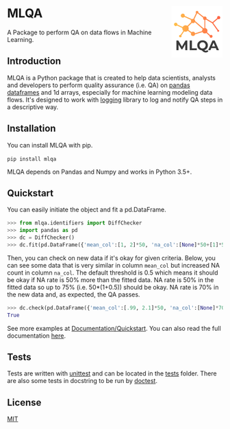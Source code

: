 # MLQA <img src="docs/_static/mlqa.png" align="right" width="120"/>

A Package to perform QA on data flows in Machine Learning.

## Introduction

MLQA is a Python package that is created to help data scientists, analysts and developers to perform quality assurance (i.e. QA) on [pandas dataframes](https://pandas.pydata.org/pandas-docs/stable/reference/api/pandas.DataFrame.html) and 1d arrays, especially for machine learning modeling data flows. It's designed to work with [logging](https://docs.python.org/3/library/logging.html) library to log and notify QA steps in a descriptive way.

## Installation

You can install MLQA with pip.

`pip install mlqa`

MLQA depends on Pandas and Numpy and works in Python 3.5+.

## Quickstart

You can easily initiate the object and fit a pd.DataFrame.
```python
>>> from mlqa.identifiers import DiffChecker
>>> import pandas as pd
>>> dc = DiffChecker()
>>> dc.fit(pd.DataFrame({'mean_col':[1, 2]*50, 'na_col':[None]*50+[1]*50}))
```

Then, you can check on new data if it's okay for given criteria. Below, you can see some data that is very similar in column `mean_col` but increased NA count in column `na_col`. The default threshold is 0.5 which means it should be okay if NA rate is 50% more than the fitted data. NA rate is 50% in the fitted data so up to 75% (i.e. 50*(1+0.5)) should be okay. NA rate is 70% in the new data and, as expected, the QA passes.

```python
>>> dc.check(pd.DataFrame({'mean_col':[.99, 2.1]*50, 'na_col':[None]*70+[1]*30}))
True
```

See more examples at [Documentation/Quickstart](http://www.doganaskan.com/mlqa/source/quickstart.html). You can also read the full documentation [here](http://www.doganaskan.com/mlqa/).

## Tests
Tests are written with [unittest](https://docs.python.org/3/library/unittest.html) and can be located in the [tests](tests/) folder. There are also some tests in docstring to be run by [doctest](https://docs.python.org/3/library/doctest.html).

## License
[MIT](LICENSE)

